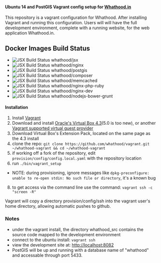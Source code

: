 #### Ubuntu 14 and PostGIS Vagrant config setup for [Whathood.in](https://github.com/jimRsmiley/whathood)

This repository is a vagrant configuration for Whathood. After installing Vagrant and running this configuration. Users will will have the full development environment, complete with a running website, for the web application Whathood.in.

## Docker Images Build Status

* ![JSX Build Status](https://quay.io/repository/whathood/jsx/status) whathood/jsx 
* ![JSX Build Status](https://quay.io/repository/whathood/nginx/status) whathood/nginx
* ![JSX Build Status](https://quay.io/repository/whathood/postgis/status) whathood/postgis
* ![JSX Build Status](https://quay.io/repository/whathood/composer/status) whathood/composer
* ![JSX Build Status](https://quay.io/repository/whathood/memcached/status) whathood/memcached
* ![JSX Build Status](https://quay.io/repository/whathood/nginx-php-ruby/status) whathood/nginx-php-ruby
* ![JSX Build Status](https://quay.io/repository/whathood/nginx-dev/status) whathood/nginx-dev
* ![JSX Build Status](https://quay.io/repository/whathood/nodejs-bower-grunt/status) whathood/nodejs-bower-grunt

#### Installation
1. Install [Vagrant](https://www.vagrantup.com/downloads.html)
2. Download and install [Oracle's Virtual Box 4.3](https://www.virtualbox.org/wiki/Download_Old_Builds_4_3)(5.0 is too new), or another [Vagrant supported virtual guest provider](http://docs.vagrantup.com/v2/providers/)
4. Download Virtual Box's Extension Pack, located on the same page as the 4.3 install
5. clone the repo: `git clone https://github.com/whathood/vagrant.git ~/whathood-vagrant && cd ~/whathood-vagrant`
6. if working off a fork of the repository, edit `provision/config/config.local.yaml` with the repository location
7. run `./bin/vagrant_setup`
  * NOTE: during provisioning, ignore messages like `dpkg-preconfigure: unable to re-open stdin: No such file or directory`, it's a known bug
8. to get access via the command line use the command: `vagrant ssh -c "screen -R"`

Vagrant will copy a directory provision/config/ssh into the vagrant user's home directory, allowing automatic pushes to github.

### Notes

* under the vagrant install, the directory whathood_src contains the source code mapped to the development environment
* connect to the ubuntu install: `vagrant ssh`
* view the development site at: [http://localhost:8082](http://localhost:8082)
* PostGIS will be up and running with a database name of "whathood" and accessable through port 5433.
